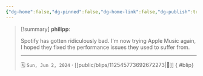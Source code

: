 ```yaml
---
{"dg-home":false,"dg-pinned":false,"dg-home-link":false,"dg-publish":true,"type":"blip","disabled rules":["yaml-title","yaml-title-alias","file-name-heading"],"title":"philipp on mastodon @ 2024-06-02","created-date":"2024-06-02T07:10:20","id":112545773692672270,"updated-date":"2025-05-02T08:50:44","dg-path":"blips/112545773692672273.md","permalink":"/blips/112545773692672273/","dgPassFrontmatter":true,"created":"2024-06-02T07:10:20","updated":"2025-05-02T08:50:44"}
---
```


> [!summary] **philipp**:
>
> Spotify has gotten ridiculously bad. I'm now trying Apple Music again, I hoped they fixed the performance issues they used to suffer from.
> - - -
>
> 🗓️ `Sun, Jun 2, 2024` · [[public/blips/112545773692672273\|🔗]]
{ #blip}


